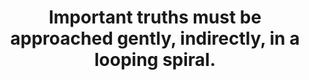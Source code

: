 ---
title: Important truths must be approached gently, indirectly, in a looping spiral.
tags: TMWT
star: true
preamble: true
order: 1
collapse: true
---